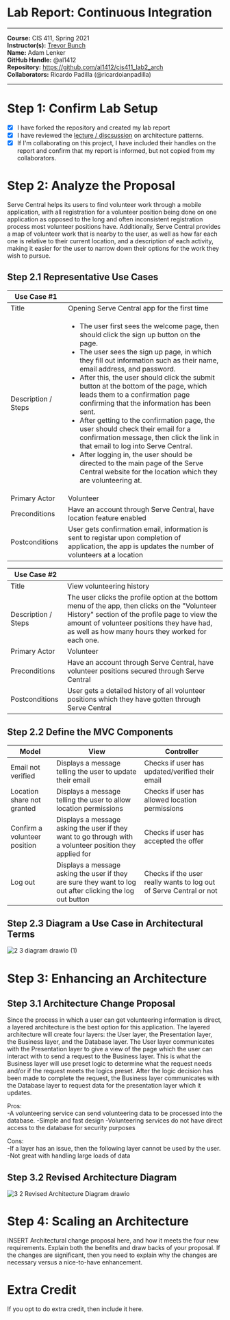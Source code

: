 # Lab Report: Continuous Integration
___
**Course:** CIS 411, Spring 2021  
**Instructor(s):** [Trevor Bunch](https://github.com/trevordbunch)  
**Name:** Adam Lenker    
**GitHub Handle:** @al1412  
**Repository:** https://github.com/al1412/cis411_lab2_arch  
**Collaborators:** Ricardo Padilla (@ricardoianpadilla)    
___

# Step 1: Confirm Lab Setup
- [X] I have forked the repository and created my lab report
- [X] I have reviewed the [lecture / discsussion](../assets/04p1_SolutionArchitectures.pdf) on architecture patterns.
- [X] If I'm collaborating on this project, I have included their handles on the report and confirm that my report is informed, but not copied from my collaborators.

# Step 2: Analyze the Proposal
Serve Central helps its users to find volunteer work through a mobile application, with all registration for a volunteer position being done on one application as opposed to the long and often inconsistent registration process most volunteer positions have. Additionally, Serve Central provides a map of volunteer work that is nearby to the user, as well as how far each one is relative to their current location, and a description of each activity, making it easier for the user to narrow down their options for the work they wish to pursue.    

## Step 2.1 Representative Use Cases  

| Use Case #1 | |
|---|---|
| Title | Opening Serve Central app for the first time |
| Description / Steps | <ul><li> The user first sees the welcome page, then should click the sign up button on the page.</li><li> The user sees the sign up page, in which they fill out information such as their name, email address, and password. </li><li> After this, the user should click the submit button at the bottom of the page, which leads them to a confirmation page confirming that the information has been sent. </li><li> After getting to the confirmation page, the user should check their email for a confirmation message, then click the link in that email to log into Serve Central. </li><li> After logging in, the user should be directed to the main page of the Serve Central website for the location which they are volunteering at. </li></ul> |
| Primary Actor | Volunteer |
| Preconditions | Have an account through Serve Central, have location feature enabled |
| Postconditions | User gets confirmation email, information is sent to registar upon completion of application, the app is updates the number of volunteers at a location |

| Use Case #2 | |
|---|---|
| Title | View volunteering history |
| Description / Steps | The user clicks the profile option at the bottom menu of the app, then clicks on the "Volunteer History" section of the profile page to view the amount of volunteer positions they have had, as well as how many hours they worked for each one. |
| Primary Actor | Volunteer |
| Preconditions | Have an account through Serve Central, have volunteer positions secured through Serve Central |
| Postconditions | User gets a detailed history of all volunteer positions which they have gotten through Serve Central |

## Step 2.2 Define the MVC Components

| Model | View | Controller |
|---|---|---|
| Email not verified | Displays a message telling the user to update their email | Checks if user has updated/verified their email |
| Location share not granted | Displays a message telling the user to allow location permissions | Checks if user has allowed location permissions |
| Confirm a volunteer position | Displays a message asking the user if they want to go through with a volunteer position they applied for | Checks if user has accepted the offer |
| Log out | Displays a message asking the user if they are sure they want to log out after clicking the log out button | Checks if the user really wants to log out of Serve Central or not |

## Step 2.3 Diagram a Use Case in Architectural Terms
![2 3 diagram drawio (1)](https://user-images.githubusercontent.com/97567307/153784356-c4e5be6f-f658-434b-89a3-f517d591fc16.png)


# Step 3: Enhancing an Architecture

## Step 3.1 Architecture Change Proposal
Since the process in which a user can get volunteering information is direct, a layered architecture is the best option for this application. The layered architecture will create four layers: the User layer, the Presentation layer, the Business layer, and the Database layer. The User layer communicates with the Presentation layer to give a view of the page which the user can interact with to send a request to the Business layer. This is what the Business layer will use preset logic to determine what the request needs and/or if the request meets the logics preset. After the logic decision has been made to complete the request, the Business layer communicates with the Database layer to request data for the presentation layer which it updates.    

Pros:    
-A volunteering service can send volunteering data to be processed into the database.
-Simple and fast design
-Volunteering services do not have direct access to the database for security purposes

Cons:    
-If a layer has an issue, then the following layer cannot be used by the user.
-Not great with handling large loads of data

## Step 3.2 Revised Architecture Diagram
![3 2 Revised Architecture Diagram drawio](https://user-images.githubusercontent.com/97567307/153790538-b6a934ab-542f-40f6-9e9b-e712ebfe6a6f.png)


# Step 4: Scaling an Architecture
INSERT Architectural change proposal here, and how it meets the four new requirements.  Explain both the benefits and draw backs of your proposal.  If the changes are significant, then you need to explain why the changes are necessary versus a nice-to-have enhancement.

# Extra Credit
If you opt to do extra credit, then include it here.
